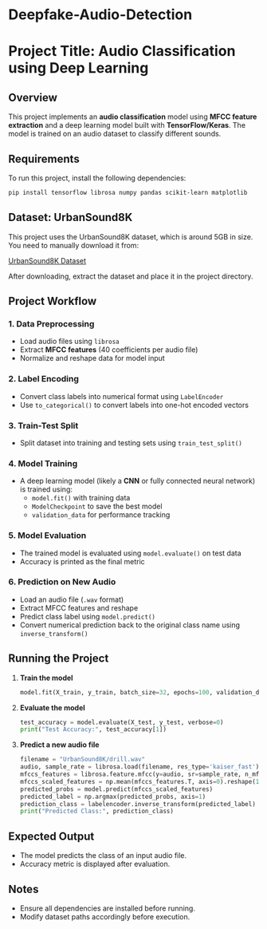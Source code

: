 # Deepfake-Audio-Detection

# Project Title: Audio Classification using Deep Learning

## Overview

This project implements an **audio classification** model using **MFCC feature extraction** and a deep learning model built with **TensorFlow/Keras**. The model is trained on an audio dataset to classify different sounds.

## Requirements

To run this project, install the following dependencies:

```bash
pip install tensorflow librosa numpy pandas scikit-learn matplotlib
```

## Dataset: UrbanSound8K

This project uses the UrbanSound8K dataset, which is around 5GB in size. You need to manually download it from:

[UrbanSound8K Dataset](https://urbansounddataset.weebly.com/urbansound8k.html)

After downloading, extract the dataset and place it in the project directory.

## Project Workflow

### 1. Data Preprocessing

- Load audio files using `librosa`
- Extract **MFCC features** (40 coefficients per audio file)
- Normalize and reshape data for model input

### 2. Label Encoding

- Convert class labels into numerical format using `LabelEncoder`
- Use `to_categorical()` to convert labels into one-hot encoded vectors

### 3. Train-Test Split

- Split dataset into training and testing sets using `train_test_split()`

### 4. Model Training

- A deep learning model (likely a **CNN** or fully connected neural network) is trained using:
  - `model.fit()` with training data
  - `ModelCheckpoint` to save the best model
  - `validation_data` for performance tracking

### 5. Model Evaluation

- The trained model is evaluated using `model.evaluate()` on test data
- Accuracy is printed as the final metric

### 6. Prediction on New Audio

- Load an audio file (`.wav` format)
- Extract MFCC features and reshape
- Predict class label using `model.predict()`
- Convert numerical prediction back to the original class name using `inverse_transform()`

## Running the Project

1. **Train the model**
   ```python
   model.fit(X_train, y_train, batch_size=32, epochs=100, validation_data=(X_test, y_test))
   ```
2. **Evaluate the model**
   ```python
   test_accuracy = model.evaluate(X_test, y_test, verbose=0)
   print("Test Accuracy:", test_accuracy[1])
   ```
3. **Predict a new audio file**
   ```python
   filename = "UrbanSound8K/drill.wav"
   audio, sample_rate = librosa.load(filename, res_type='kaiser_fast')
   mfccs_features = librosa.feature.mfcc(y=audio, sr=sample_rate, n_mfcc=40)
   mfccs_scaled_features = np.mean(mfccs_features.T, axis=0).reshape(1, -1)
   predicted_probs = model.predict(mfccs_scaled_features)
   predicted_label = np.argmax(predicted_probs, axis=1)
   prediction_class = labelencoder.inverse_transform(predicted_label)
   print("Predicted Class:", prediction_class)
   ```

## Expected Output

- The model predicts the class of an input audio file.
- Accuracy metric is displayed after evaluation.

## Notes

- Ensure all dependencies are installed before running.
- Modify dataset paths accordingly before execution.



